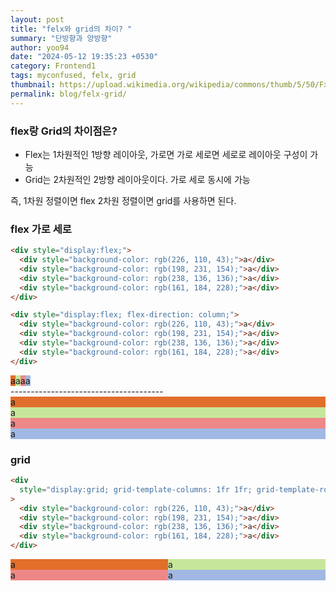 ```yaml
---
layout: post
title: "felx와 grid의 차이? "
summary: "단방향과 양방향"
author: yoo94
date: "2024-05-12 19:35:23 +0530"
category: Frontend1
tags: myconfused, felx, grid
thumbnail: https://upload.wikimedia.org/wikipedia/commons/thumb/5/50/Fxemoji_u2049.svg/255px-Fxemoji_u2049.svg.png
permalink: blog/felx-grid/
---
```


### flex랑 Grid의 차이점은?

- Flex는 1차원적인 1방향 레이아웃, 가로면 가로 세로면 세로로 레이아웃 구성이 가능
- Grid는 2차원적인 2방향 레이아웃이다. 가로 세로 동시에 가능

즉, 1차원 정렬이면 flex 2차원 정렬이면 grid를 사용하면 된다.

### flex 가로 세로

```html
<div style="display:flex;">
  <div style="background-color: rgb(226, 110, 43);">a</div>
  <div style="background-color: rgb(198, 231, 154);">a</div>
  <div style="background-color: rgb(238, 136, 136);">a</div>
  <div style="background-color: rgb(161, 184, 228);">a</div>
</div>

<div style="display:flex; flex-direction: column;">
  <div style="background-color: rgb(226, 110, 43);">a</div>
  <div style="background-color: rgb(198, 231, 154);">a</div>
  <div style="background-color: rgb(238, 136, 136);">a</div>
  <div style="background-color: rgb(161, 184, 228);">a</div>
</div>
```

<div style="display:flex;">
  <div style="background-color: rgb(226, 110, 43);">a</div>
  <div style="background-color: rgb(198, 231, 154);">a</div>
  <div style="background-color: rgb(238, 136, 136);">a</div>
  <div style="background-color: rgb(161, 184, 228);">a</div>
</div>
--------------------------------------
<div style="display:flex; flex-direction: column;">
  <div style="background-color: rgb(226, 110, 43);">a</div>
  <div style="background-color: rgb(198, 231, 154);">a</div>
  <div style="background-color: rgb(238, 136, 136);">a</div>
  <div style="background-color: rgb(161, 184, 228);">a</div>
</div>

### grid

```html
<div
  style="display:grid; grid-template-columns: 1fr 1fr; grid-template-rows: 1fr 1fr;"
>
  <div style="background-color: rgb(226, 110, 43);">a</div>
  <div style="background-color: rgb(198, 231, 154);">a</div>
  <div style="background-color: rgb(238, 136, 136);">a</div>
  <div style="background-color: rgb(161, 184, 228);">a</div>
</div>
```

<div style="display:grid; grid-template-columns: 1fr 1fr; grid-template-rows: 1fr 1fr;">
  <div style="background-color: rgb(226, 110, 43);">a</div>
  <div style="background-color: rgb(198, 231, 154);">a</div>
  <div style="background-color: rgb(238, 136, 136);">a</div>
  <div style="background-color: rgb(161, 184, 228);">a</div>
</div>
